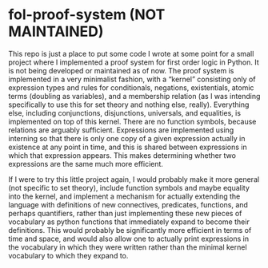 # fol-proof-system (NOT MAINTAINED)
This repo is just a place to put some code I wrote at some point for a small project where I implemented a proof system for first order logic in Python.  It is not being developed or maintained as of now.  The proof system is implemented in a very minimalist fashion, with a “kernel” consisting only of expression types and rules for conditionals, negations, existentials, atomic terms (doubling as variables), and a membership relation (as I was intending specifically to use this for set theory and nothing else, really).  Everything else, including conjunctions, disjunctions, universals, and equalities, is implemented on top of this kernel.  There are no function symbols, because relations are arguably sufficient.  Expressions are implemented using interning so that there is only one copy of a given expression actually in existence at any point in time, and this is shared between expressions in which that expression appears.  This makes determining whether two expressions are the same much more efficient.

If I were to try this little project again, I would probably make it more general (not specific to set theory), include function symbols and maybe equality into the kernel, and implement a mechanism for actually extending the language with definitions of new connectives, predicates, functions, and perhaps quantifiers, rather than just implementing these new pieces of vocabulary as python functions that immediately expand to become their definitions.  This would probably be significantly more efficient in terms of time and space, and would also allow one to actually print expressions in the vocabulary in which they were written rather than the minimal kernel vocabulary to which they expand to.
